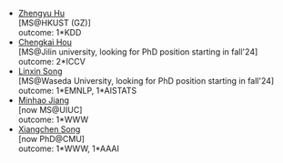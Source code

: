 - [Zhengyu Hu](https://ppsmk388.github.io/homepage/)
<br>[MS@HKUST (GZ)]
<br>outcome: 1\*KDD
- [Chengkai Hou](https://jackhck.github.io/) 
<br>[MS@Jilin university, looking for PhD position starting in fall'24]
<br>outcome: 2\*ICCV
- [Linxin Song](https://linxins97.github.io/) 
<br>[MS@Waseda University, looking for PhD position starting in fall'24]
<br>outcome: 1\*EMNLP, 1\*AISTATS
- [Minhao Jiang](https://minhaoj2.github.io/) 
<br>[now MS@UIUC]
<br>outcome: 1\*WWW
- [Xiangchen Song](https://xiangchensong.github.io/) 
<br>[now PhD@CMU]
<br>outcome: 1\*WWW, 1\*AAAI
